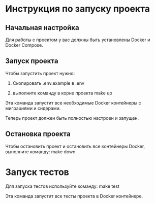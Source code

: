 
# Инструкция по запуску проекта

## Начальная настройка

Для работы с проектом у вас должны быть установлены Docker и Docker Compose.

## Запуск проекта

Чтобы запустить проект нужно:
1) Cкопировать .env.example в .env

2) выполните команду в корне проекта
make up

Эта команда запустит все необходимые Docker контейнеры c миграциями и сидерами.

Теперь проект должен быть полностью настроен и запущен.

## Остановка проекта

Чтобы остановить проект и остановить все контейнеры Docker, выполните команду:
make down

# Запуск тестов

Для запуска тестов используйте команду:
make test

Эта команда запустит все тесты проекта в Docker контейнере.